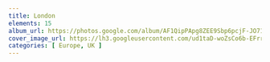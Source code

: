 ```yaml
---
title: London
elements: 15
album_url: https://photos.google.com/album/AF1QipPApg8ZEE9Sbp6pcjF-JO71gVnkD_jkh6g4cyWF
cover_image_url: https://lh3.googleusercontent.com/ud1taD-woZsCo6b-EFrr4lfVst7kj3oHnYpl4ZxLDMH98wWdlgtJ96nCkaHO1uq2uEZlYhV1OXgAw8de7SZ2THJre8C9kHGoimxqGq8ViamGZ1_-DWnif_8X7xB-Z-BqyCyeumLzWqT-bDZYri5WVzX-pZ6PuSA2E7UtMqAWHMoriGjgOngy6wTK3oJz6Yx_TsmuuE754fx46KXxa7KprNRnHefdcJSRYVQzMAchHa4VfwBByZG3ZwjO5xFHkvVebI5ZsRuf0dCX4MdpIbBhRKbzgLmJPKvN8xJoeFXdHydWai2K9WnV9sGh9RHuvMJMmskoj04iw-oseSv0xr8dawzUMndZaJHpIV2hoKxQ58Z3-SiCX-7F9pgsw6HQV0AJcPMKwK_gVELUZb0lJ4nnQsBI7VQOXbcgExzZEZiY3QLP-qQbb-dNoZIAMcxeRSMIe8knts_9h8u9x_X0k-UkeCZ47nIP_aDfKu2y4fb86iLsmseN9-_MOZOAg6cxjTrYVX0A2kgv9ucsoOm_eIeBXK11Sl2VZwdh9Jc-S9z3bOOE9clEjY44NV-3_z-zJNZTpGDDmKPAIJdBgREloZorrB9tHSUNjZo0prwwlpMCQ0HLVnoIRbZBZwYpybsap2kGXUhPmo1a5ECIE2BkNnRHRPhE5kbuZm1Ois4hopAbGd8MWCccxvt2bug=s195-p-k-no
categories: [ Europe, UK ]
---
```

